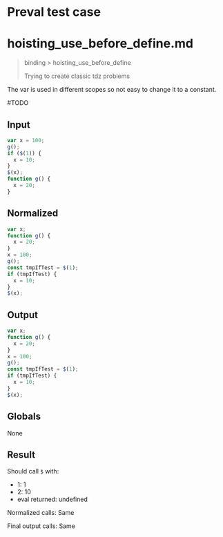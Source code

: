# Preval test case

# hoisting_use_before_define.md

> binding > hoisting_use_before_define
>
> Trying to create classic tdz problems

The var is used in different scopes so not easy to change it to a constant.

#TODO

## Input

`````js filename=intro
var x = 100;
g();
if ($(1)) {
  x = 10;
}
$(x);
function g() {
  x = 20;
}
`````

## Normalized

`````js filename=intro
var x;
function g() {
  x = 20;
}
x = 100;
g();
const tmpIfTest = $(1);
if (tmpIfTest) {
  x = 10;
}
$(x);
`````

## Output

`````js filename=intro
var x;
function g() {
  x = 20;
}
x = 100;
g();
const tmpIfTest = $(1);
if (tmpIfTest) {
  x = 10;
}
$(x);
`````

## Globals

None

## Result

Should call `$` with:
 - 1: 1
 - 2: 10
 - eval returned: undefined

Normalized calls: Same

Final output calls: Same
